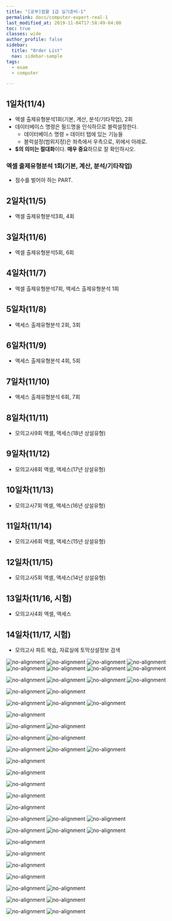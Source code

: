 ```yaml
---
title: "[공부]컴활 1급 실기준비-1"
permalink: docs/computer-expert-real-1
last_modified_at: 2019-11-04T17:58:49-04:00
toc: true
classes: wide
author_profile: false
sidebar:
  title: "Order List"
  nav: sidebar-sample
tags:
  - exam
  - computer

---
```


## 1일차(11/4)

* 엑셀 출제유형분석1회(기본, 계산, 분석/기타작업), 2회
* 데이터베이스 명령은 필드명을 인식하므로 블럭설정한다.
  * 데이터베이스 명령 = 데이터 탭에 있는 기능들
  * 블럭설정(범위지정)은 좌측에서 우측으로, 위에서 아래로.
* **$의 의미는 절대화**이다. **매우 중요**하므로 잘 확인하시오.



### 엑셀 출제유형분석 1회(기본, 계산, 분석/기타작업)

* 점수를 벌어야 하는 PART.


## 2일차(11/5)

* 엑셀 출제유형분석3회, 4회

## 3일차(11/6)

* 엑셀 출제유형분석5회, 6회

## 4일차(11/7)

* 엑셀 출제유형분석7회, 액세스 출제유형분석 1회

## 5일차(11/8)

* 액세스 출제유형분석 2회, 3회

## 6일차(11/9)

* 액세스 출제유형분석 4회, 5회

## 7일차(11/10)

* 액세스 출제유형분석 6회, 7회

## 8일차(11/11)

* 모의고사9회 액셀, 액세스(18년 상설유형)

## 9일차(11/12)

* 모의고사8회 액셀, 액세스(17년 상설유형)

## 10일차(11/13)

* 모의고사7회 액셀, 액세스(16년 상설유형)

## 11일차(11/14)

* 모의고사6회 액셀, 액세스(15년 상설유형)

## 12일차(11/15)

* 모의고사5회 액셀, 액세스(14년 상설유형)

## 13일차(11/16, 시험)

* 모의고사4회 액셀, 액세스

## 14일차(11/17, 시험)

* 모의고사 파트 복습, 자료실에 토막상설정보 검색


![no-alignment](/assets/images/19-11-18-pt.png)
![no-alignment](/assets/images/19-11-21-pt2.png)
![no-alignment](/assets/images/19-11-22-pt3.png)
![no-alignment](/assets/images/19-11-22-pt4.png)
![no-alignment](/assets/images/19-11-26-pt5.png)
![no-alignment](/assets/images/19-11-27-pt6.png)
![no-alignment](/assets/images/19-12-03-pt7.png)
![no-alignment](/assets/images/19-12-05-pt8.png)

![no-alignment](/assets/images/19-12-09-pt8.png)
![no-alignment](/assets/images/19-12-09-pt9.png)
![no-alignment](/assets/images/19-12-09-pt10.png)
![no-alignment](/assets/images/19-12-09-pt11.png)

![no-alignment](/assets/images/19-12-11-pt12.png)
![no-alignment](/assets/images/19-12-11-pt13.png)

![no-alignment](/assets/images/19-12-16-pt14.png)
![no-alignment](/assets/images/19-12-16-pt15.png)
![no-alignment](/assets/images/19-12-16-pt16.png)

![no-alignment](/assets/images/19-12-18-pt17.png)

![no-alignment](/assets/images/19-12-23-pt18.png)
![no-alignment](/assets/images/19-12-23-pt19.png)

![no-alignment](/assets/images/19-12-27-pt20.png)
![no-alignment](/assets/images/19-12-27-pt21.png)

![no-alignment](/assets/images/20-01-01-pt1.png)
![no-alignment](/assets/images/20-01-01-pt2.png)
![no-alignment](/assets/images/20-01-01-pt3.png)


![no-alignment](/assets/images/20-01-08-pt1.png)

![no-alignment](/assets/images/20-01-08-pt2.png)

![no-alignment](/assets/images/20-01-08-pt3.png)

![no-alignment](/assets/images/20-01-08-pt4.png)

![no-alignment](/assets/images/20-01-08-pt5.png)

![no-alignment](/assets/images/20-01-09-pt1.png)
![no-alignment](/assets/images/20-01-09-pt2.png)
![no-alignment](/assets/images/20-01-09-pt3.png)

![no-alignment](/assets/images/20-01-13-pt1.png)
![no-alignment](/assets/images/20-01-13-pt2.png)
![no-alignment](/assets/images/20-01-13-pt3.png)

![no-alignment](/assets/images/20-01-15-pt1.png)

![no-alignment](/assets/images/20-01-15-pt2.png)

![no-alignment](/assets/images/20-01-16-pt1.png)

![no-alignment](/assets/images/20-01-16-pt2.png)


![no-alignment](/assets/images/20-01-20-pt1.png)
![no-alignment](/assets/images/20-01-20-pt2.png)

![no-alignment](/assets/images/20-01-21-pt1.png)
![no-alignment](/assets/images/20-01-21-pt2.png)

![no-alignment](/assets/images/20-01-30-pt1.png)
![no-alignment](/assets/images/20-01-30-pt2.png)